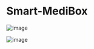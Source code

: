 # Smart-MediBox
![image](https://github.com/akhilaprabodha/Smart-MediBox/assets/107745538/677a3076-9149-44cb-8b4a-d6f568d02890)

![image](https://github.com/akhilaprabodha/Smart-MediBox/assets/107745538/5d9c97ac-233b-4463-9939-8ad4a4a5bc09)

